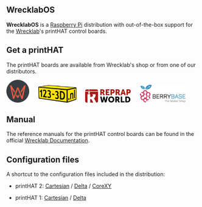 
## WrecklabOS
**WrecklabOS** is a [Raspberry Pi](http://www.raspberrypi.org/) distribution with out-of-the-box support for the [Wrecklab](https://www.wrecklab.com/)'s printHAT control boards.

## Get a printHAT

The printHAT boards are available from Wrecklab's shop or from one of our distributors.

<a href="https://www.wrecklab.com/" target="_blank" rel="noopener" ><img src="assets/logo/wrecklab.png" width="60"></a>&nbsp;&nbsp;&nbsp;&nbsp;&nbsp;
<a href="https://www.123-3d.nl/" target="_blank" rel="noopener" ><img src="assets/logo/1233d.png" width="100"></a>&nbsp;&nbsp;&nbsp;&nbsp;&nbsp;
<a href="https://reprap.world/" target="_blank" rel="noopener" ><img src="assets/logo/rrw.png" width="120"></a>&nbsp;&nbsp;&nbsp;&nbsp;&nbsp;
<a href="https://www.berrybase.de/" target="_blank" rel="noopener" ><img src="assets/logo/berrybase.png" width="120"></a>

## Manual
The reference manuals for the printHAT control boards can be found in the official [Wrecklab Documentation](https://docs.wrecklab.com/).

## Configuration files

A shortcut to the configuration files included in the distribution:

- printHAT 2: [Cartesian](src/modules/klipper/filesystem/home/pi/klipper_config/config/generic-wrecklab-printhat-v2-cartesian.cfg) / [Delta](src/modules/klipper/filesystem/home/pi/klipper_config/config/generic-wrecklab-printhat-v2-delta.cfg) / [CoreXY](src/modules/klipper/filesystem/home/pi/klipper_config/config/generic-wrecklab-printhat-v2-corexy.cfg)

- printHAT 1: [Cartesian](src/modules/klipper/filesystem/home/pi/klipper_config/config/generic-wrecklab-printhat-v1-cartesian.cfg) / [Delta](src/modules/klipper/filesystem/home/pi/klipper_config/config/generic-wrecklab-printhat-v1-delta.cfg)
